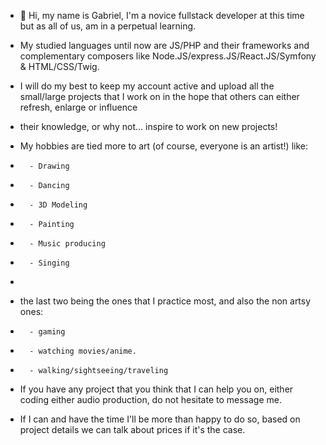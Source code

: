 - 👋 Hi, my name is Gabriel, I'm a novice fullstack developer at this time but as all of us, am in a perpetual learning. 
- My studied languages until now are JS/PHP and their frameworks and complementary composers like Node.JS/express.JS/React.JS/Symfony & HTML/CSS/Twig.
- I will do my best to keep my account active and upload all the small/large projects that I work on in the hope that others can either refresh, enlarge or influence
- their knowledge, or why not... inspire to work on new projects!

- My hobbies are tied more to art (of course, everyone is an artist!) like: 
-       - Drawing
-       - Dancing
-       - 3D Modeling
-       - Painting
-       - Music producing
-       - Singing
-       
- the last two being the ones that I practice most, and also the non artsy ones:
-       - gaming
-       - watching movies/anime.
-       - walking/sightseeing/traveling

- If you have any project that you think that I can help you on, either coding either audio production, do not hesitate to message me. 
- If I can and have the time I'll be more than happy to do so, based on project details we can talk about prices if it's the case.

<!---
GBRL-Web/GBRL-Web is a ✨ special ✨ repository because its `README.md` (this file) appears on your GitHub profile.
You can click the Preview link to take a look at your changes.
--->
